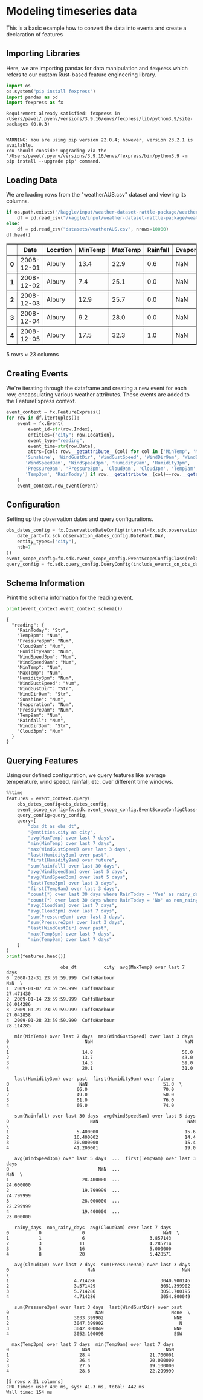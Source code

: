 # Modeling timeseries data

This is a basic example how to convert the data into events and create a declaration of features

## Importing Libraries

Here, we are importing pandas for data manipulation and `fexpress` which refers to our custom Rust-based feature engineering library.


```python
import os
os.system("pip install fexpress")
import pandas as pd
import fexpress as fx
```

    Requirement already satisfied: fexpress in /Users/pawel/.pyenv/versions/3.9.16/envs/fexpress/lib/python3.9/site-packages (0.0.3)


    WARNING: You are using pip version 22.0.4; however, version 23.2.1 is available.
    You should consider upgrading via the '/Users/pawel/.pyenv/versions/3.9.16/envs/fexpress/bin/python3.9 -m pip install --upgrade pip' command.


## Loading Data
We are loading rows from the "weatherAUS.csv" dataset and viewing its columns.


```python
if os.path.exists("/kaggle/input/weather-dataset-rattle-package/weatherAUS.csv"):
    df = pd.read_csv("/kaggle/input/weather-dataset-rattle-package/weatherAUS.csv", nrows=10000)
else:
    df = pd.read_csv("datasets/weatherAUS.csv", nrows=10000)
df.head()
```




<div>
<table border="1" class="dataframe">
  <thead>
    <tr >
      <th></th>
      <th>Date</th>
      <th>Location</th>
      <th>MinTemp</th>
      <th>MaxTemp</th>
      <th>Rainfall</th>
      <th>Evaporation</th>
      <th>Sunshine</th>
      <th>WindGustDir</th>
      <th>WindGustSpeed</th>
      <th>WindDir9am</th>
      <th>...</th>
      <th>Humidity9am</th>
      <th>Humidity3pm</th>
      <th>Pressure9am</th>
      <th>Pressure3pm</th>
      <th>Cloud9am</th>
      <th>Cloud3pm</th>
      <th>Temp9am</th>
      <th>Temp3pm</th>
      <th>RainToday</th>
      <th>RainTomorrow</th>
    </tr>
  </thead>
  <tbody>
    <tr>
      <th>0</th>
      <td>2008-12-01</td>
      <td>Albury</td>
      <td>13.4</td>
      <td>22.9</td>
      <td>0.6</td>
      <td>NaN</td>
      <td>NaN</td>
      <td>W</td>
      <td>44.0</td>
      <td>W</td>
      <td>...</td>
      <td>71.0</td>
      <td>22.0</td>
      <td>1007.7</td>
      <td>1007.1</td>
      <td>8.0</td>
      <td>NaN</td>
      <td>16.9</td>
      <td>21.8</td>
      <td>No</td>
      <td>No</td>
    </tr>
    <tr>
      <th>1</th>
      <td>2008-12-02</td>
      <td>Albury</td>
      <td>7.4</td>
      <td>25.1</td>
      <td>0.0</td>
      <td>NaN</td>
      <td>NaN</td>
      <td>WNW</td>
      <td>44.0</td>
      <td>NNW</td>
      <td>...</td>
      <td>44.0</td>
      <td>25.0</td>
      <td>1010.6</td>
      <td>1007.8</td>
      <td>NaN</td>
      <td>NaN</td>
      <td>17.2</td>
      <td>24.3</td>
      <td>No</td>
      <td>No</td>
    </tr>
    <tr>
      <th>2</th>
      <td>2008-12-03</td>
      <td>Albury</td>
      <td>12.9</td>
      <td>25.7</td>
      <td>0.0</td>
      <td>NaN</td>
      <td>NaN</td>
      <td>WSW</td>
      <td>46.0</td>
      <td>W</td>
      <td>...</td>
      <td>38.0</td>
      <td>30.0</td>
      <td>1007.6</td>
      <td>1008.7</td>
      <td>NaN</td>
      <td>2.0</td>
      <td>21.0</td>
      <td>23.2</td>
      <td>No</td>
      <td>No</td>
    </tr>
    <tr>
      <th>3</th>
      <td>2008-12-04</td>
      <td>Albury</td>
      <td>9.2</td>
      <td>28.0</td>
      <td>0.0</td>
      <td>NaN</td>
      <td>NaN</td>
      <td>NE</td>
      <td>24.0</td>
      <td>SE</td>
      <td>...</td>
      <td>45.0</td>
      <td>16.0</td>
      <td>1017.6</td>
      <td>1012.8</td>
      <td>NaN</td>
      <td>NaN</td>
      <td>18.1</td>
      <td>26.5</td>
      <td>No</td>
      <td>No</td>
    </tr>
    <tr>
      <th>4</th>
      <td>2008-12-05</td>
      <td>Albury</td>
      <td>17.5</td>
      <td>32.3</td>
      <td>1.0</td>
      <td>NaN</td>
      <td>NaN</td>
      <td>W</td>
      <td>41.0</td>
      <td>ENE</td>
      <td>...</td>
      <td>82.0</td>
      <td>33.0</td>
      <td>1010.8</td>
      <td>1006.0</td>
      <td>7.0</td>
      <td>8.0</td>
      <td>17.8</td>
      <td>29.7</td>
      <td>No</td>
      <td>No</td>
    </tr>
  </tbody>
</table>
<p>5 rows × 23 columns</p>
</div>



## Creating Events
We're iterating through the dataframe and creating a new event for each row, encapsulating various weather attributes. These events are added to the FeatureExpress context.


```python
event_context = fx.FeatureExpress()
for row in df.itertuples():
    event = fx.Event(
        event_id=str(row.Index),
        entities={"city": row.Location},
        event_type="reading",
        event_time=str(row.Date),
        attrs={col: row.__getattribute__(col) for col in ['MinTemp', 'MaxTemp', 'Rainfall', 'Evaporation',
       'Sunshine', 'WindGustDir', 'WindGustSpeed', 'WindDir9am', 'WindDir3pm',
       'WindSpeed9am', 'WindSpeed3pm', 'Humidity9am', 'Humidity3pm',
       'Pressure9am', 'Pressure3pm', 'Cloud9am', 'Cloud3pm', 'Temp9am',
       'Temp3pm', 'RainToday'] if row.__getattribute__(col)==row.__getattribute__(col)},
    )
    event_context.new_event(event)
```

## Configuration
Setting up the observation dates and query configurations.


```python
obs_dates_config = fx.ObservationDateConfig(interval=fx.sdk.observation_dates_config.Interval(
    date_part=fx.sdk.observation_dates_config.DatePart.DAY,
    entity_types=["city"],
    nth=7
))
event_scope_config=fx.sdk.event_scope_config.EventScopeConfigClass(related_entities_events=["city"])
query_config = fx.sdk.query_config.QueryConfig(include_events_on_obs_date=False, parallel=True)
```

## Schema Information
Print the schema information for the reading event.


```python
print(event_context.event_context.schema())
```

    {
      "reading": {
        "RainToday": "Str",
        "Temp3pm": "Num",
        "Pressure3pm": "Num",
        "Cloud9am": "Num",
        "Humidity9am": "Num",
        "WindSpeed3pm": "Num",
        "WindSpeed9am": "Num",
        "MinTemp": "Num",
        "MaxTemp": "Num",
        "Humidity3pm": "Num",
        "WindGustSpeed": "Num",
        "WindGustDir": "Str",
        "WindDir9am": "Str",
        "Sunshine": "Num",
        "Evaporation": "Num",
        "Pressure9am": "Num",
        "Temp9am": "Num",
        "Rainfall": "Num",
        "WindDir3pm": "Str",
        "Cloud3pm": "Num"
      }
    }


## Querying Features
Using our defined configuration, we query features like average temperature, wind speed, rainfall, etc. over different time windows.


```python
%%time
features = event_context.query(
    obs_dates_config=obs_dates_config,
    event_scope_config=fx.sdk.event_scope_config.EventScopeConfigClass(related_entities_events=["city"]),
    query_config=query_config,
    query=[
        "obs_dt as obs_dt",
        "@entities.city as city",
        "avg(MaxTemp) over last 7 days",
        "min(MinTemp) over last 7 days",
        "max(WindGustSpeed) over last 3 days",
        "last(Humidity3pm) over past",
        "first(Humidity9am) over future",
        "sum(Rainfall) over last 30 days",
        "avg(WindSpeed9am) over last 5 days",
        "avg(WindSpeed3pm) over last 5 days",
        "last(Temp3pm) over last 3 days",
        "first(Temp9am) over last 3 days",
        "count(*) over last 30 days where RainToday = 'Yes' as rainy_days",
        "count(*) over last 30 days where RainToday = 'No' as non_rainy_days",
        "avg(Cloud9am) over last 7 days",
        "avg(Cloud3pm) over last 7 days",
        "sum(Pressure9am) over last 3 days",
        "sum(Pressure3pm) over last 3 days",
        "last(WindGustDir) over past",
        "max(Temp3pm) over last 7 days",
        "min(Temp9am) over last 7 days"
    ]
)
print(features.head())
```

                        obs_dt          city  avg(MaxTemp) over last 7 days   
    0  2008-12-31 23:59:59.999  CoffsHarbour                            NaN  \
    1  2009-01-07 23:59:59.999  CoffsHarbour                      27.471430   
    2  2009-01-14 23:59:59.999  CoffsHarbour                      26.014286   
    3  2009-01-21 23:59:59.999  CoffsHarbour                      27.042858   
    4  2009-01-28 23:59:59.999  CoffsHarbour                      28.114285   
    
       min(MinTemp) over last 7 days  max(WindGustSpeed) over last 3 days   
    0                            NaN                                  NaN  \
    1                           14.8                                 56.0   
    2                           13.7                                 43.0   
    3                           14.3                                 59.0   
    4                           20.1                                 31.0   
    
       last(Humidity3pm) over past  first(Humidity9am) over future   
    0                          NaN                            51.0  \
    1                         66.0                            70.0   
    2                         49.0                            50.0   
    3                         61.0                            76.0   
    4                         66.0                            74.0   
    
       sum(Rainfall) over last 30 days  avg(WindSpeed9am) over last 5 days   
    0                              NaN                                 NaN  \
    1                         5.400000                                15.6   
    2                        16.400002                                14.4   
    3                        30.000000                                15.4   
    4                        41.200001                                19.0   
    
       avg(WindSpeed3pm) over last 5 days  ...  first(Temp9am) over last 3 days   
    0                                 NaN  ...                              NaN  \
    1                           28.400000  ...                        24.600000   
    2                           19.799999  ...                        24.799999   
    3                           28.000000  ...                        22.299999   
    4                           19.400000  ...                        23.000000   
    
       rainy_days  non_rainy_days  avg(Cloud9am) over last 7 days   
    0           0               0                             NaN  \
    1           1               6                        3.857143   
    2           3              11                        4.285714   
    3           5              16                        5.000000   
    4           8              20                        5.428571   
    
       avg(Cloud3pm) over last 7 days  sum(Pressure9am) over last 3 days   
    0                             NaN                                NaN  \
    1                        4.714286                        3040.900146   
    2                        3.571429                        3051.399902   
    3                        5.714286                        3051.700195   
    4                        4.714286                        3054.800049   
    
       sum(Pressure3pm) over last 3 days  last(WindGustDir) over past   
    0                                NaN                         None  \
    1                        3033.399902                          NNE   
    2                        3047.399902                            N   
    3                        3042.800049                          NNE   
    4                        3052.100098                          SSW   
    
      max(Temp3pm) over last 7 days  min(Temp9am) over last 7 days  
    0                           NaN                            NaN  
    1                          28.4                      21.700001  
    2                          26.4                      20.000000  
    3                          27.6                      19.100000  
    4                          28.6                      22.299999  
    
    [5 rows x 21 columns]
    CPU times: user 400 ms, sys: 41.3 ms, total: 442 ms
    Wall time: 154 ms


